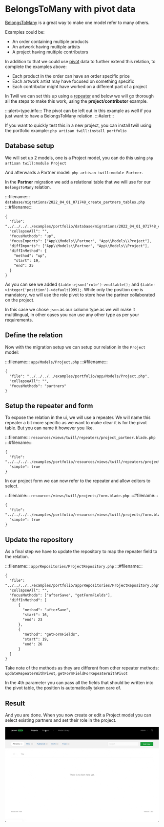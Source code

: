 # BelongsToMany with pivot data

[BelongsToMany](https://laravel.com/docs/9.x/eloquent-relationships#many-to-many) is a great way to make one model refer
to many others.

Examples could be:

- An order containing multiple products
- An artwork having multiple artists
- A project having multiple contributors

In addition to that we could
use [pivot](https://laravel.com/docs/9.x/eloquent-relationships#retrieving-intermediate-table-columns)
data to further extend this relation, to complete the examples above:

- Each product in the order can have an order specific price
- Each artwork artist may have focused on something specific
- Each contributor might have worked on a different part of a project

In Twill we can set this up using a [repeater](/form-fields/repeaters.md) and below we will go thorough all the steps to
make this work, using the **project/contributor** example.

:::alert=type.info:::
The pivot can be left out in this example as well if you just want to have a BelongsToMany relation.
:::#alert:::

If you want to quickly test this in a new project, you can install twill using the portfolio example:
`php artisan twill:install portfolio`

## Database setup

We will set up 2 models, one is a Project model, you can do this using `php artisan twill:module Project`

And afterwards a Partner model: `php artisan twill:module Partner`.

In the **Partner** migration we add a relational table that we will use for our `BelongsToMany` relation.

:::filename:::
`database/migrations/2022_04_01_071748_create_partners_tables.php`
:::#filename:::

```phptorch
{
  "file": "../../../../examples/portfolio/database/migrations/2022_04_01_071748_create_partners_tables.php",
  "collapseAll": "",
  "focusMethods": "up",
  "focusImports": ["App\\Models\\Partner", "App\\Models\\Project"],
  "diffImports": ["App\\Models\\Partner", "App\\Models\\Project"],
  "diffInMethod": {
    "method": "up",
    "start": 19,
    "end": 25
  }
}
```

As you can see we added `$table->json('role')->nullable();` and `$table->integer('position')->default(999);`. While only
the position one is mandatory, we will use the role pivot to store how the partner collaborated on the project.

In this case we chose `json` as our column type as we will make it multilingual, in other cases you can use any other
type
as per your requirements.

## Define the relation

Now with the migration setup we can setup our relation in the `Project` model:

:::filename:::
`app/Models/Project.php`
:::#filename:::

```phptorch
{
  "file": "../../../../examples/portfolio/app/Models/Project.php",
  "collapseAll": "",
  "focusMethods": "partners"
}
```

## Setup the repeater and form

To expose the relation in the ui, we will use a repeater. We will name this repeater a bit more specific as we want to
make clear it is for the pivot table. But you can name it however you like.

:::filename:::
`resources/views/twill/repeaters/project_partner.blade.php`
:::#filename:::

```phptorch
{
  "file": "../../../../examples/portfolio/resources/views/twill/repeaters/project_partner.blade.php",
  "simple": true
}
```

In our project form we can now refer to the repeater and allow editors to select.

:::filename:::
`resources/views/twill/projects/form.blade.php`
:::#filename:::

```phptorch
{
  "file": "../../../../examples/portfolio/resources/views/twill/projects/form.blade.php",
  "simple": true
}
```

## Update the repository

As a final step we have to update the repository to map the repeater field to the relation.

:::filename:::
`app/Repositories/ProjectRepository.php`
:::#filename:::

```phptorch
{
  "file": "../../../../examples/portfolio/app/Repositories/ProjectRepository.php",
  "collapseAll": "",
  "focusMethods": ["afterSave", "getFormFields"],
  "diffInMethod": [
      {
        "method": "afterSave",
        "start": 16,
        "end": 23
      },
      {
        "method": "getFormFields",
        "start": 19,
        "end": 26
      }
  ]
}
```

Take note of the methods as they are different from other repeater methods: `updateRepeaterWithPivot`,
`getFormFieldForRepeaterWithPivot`

In the 4th parameter you can pass all the fields that should be written into the pivot table, the position is
automatically
taken care of.

## Result

And you are done. When you now create or edit a Project model you can select existing partners and set their role in the
project.

![demo](./assets/demo-belongs-to-many-repeater.gif)
